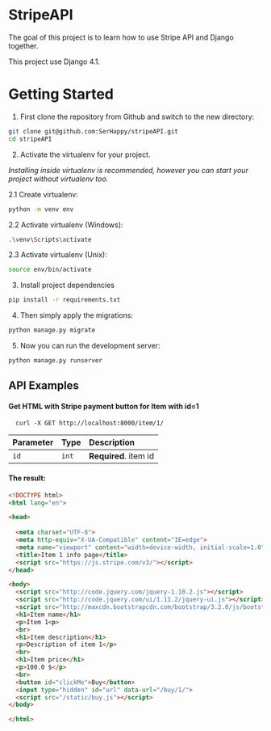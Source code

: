 # StripeAPI

The goal of this project is to learn how to use Stripe API and Django together.

This project use Django 4.1.

# Getting Started

1. First clone the repository from Github and switch to the new directory:
```bash
git clone git@github.com:SerHappy/stripeAPI.git
cd stripeAPI
```
2. Activate the virtualenv for your project.

*Installing inside virtualenv is recommended, however you can start your project without virtualenv too.*

2.1 Create virtualenv:

```bash
python -m venv env
```

2.2 Activate virtualenv (Windows):

```bash
.\venv\Scripts\activate
```

2.3 Activate virtualenv (Unix):

```bash
source env/bin/activate
```
    
3. Install project dependencies

```bash
pip install -r requirements.txt
```
    
4. Then simply apply the migrations:

```bash
python manage.py migrate
```

5. Now you can run the development server:

```bash
python manage.py runserver
```
## API Examples

#### Get HTML with Stripe payment button for Item with id=1

```http
  curl -X GET http://localhost:8000/item/1/
```

| Parameter | Type     | Description                |
| :-------- | :------- | :------------------------- |
|   `id`    |   `int`  |    **Required**. item id   |

#### The result:
```html
<!DOCTYPE html>
<html lang="en">

<head>
  
  <meta charset="UTF-8">
  <meta http-equiv="X-UA-Compatible" content="IE=edge">
  <meta name="viewport" content="width=device-width, initial-scale=1.0">
  <title>Item 1 info page</title>
  <script src="https://js.stripe.com/v3/"></script>
</head>

<body>
  <script src="http://code.jquery.com/jquery-1.10.2.js"></script>
  <script src="http://code.jquery.com/ui/1.11.2/jquery-ui.js"></script>
  <script src="http://maxcdn.bootstrapcdn.com/bootstrap/3.2.0/js/bootstrap.min.js"></script>
  <h1>Item name</h1>
  <p>Item 1<p>
  <br>
  <h1>Item description</h1>
  <p>Description of item 1</p>
  <br>
  <h1>Item price</h1>
  <p>100.0 $</p>
  <br>
  <button id="clickMe">Buy</button>
  <input type="hidden" id="url" data-url="/buy/1/">
  <script src="/static/buy.js"></script>
</body>

</html>
```

